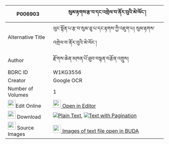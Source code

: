 |P006903|སུམ་རྟགས་རྩ་བ་དང་འགྲེལ་བ་ནོར་བུའི་མེ་ལོང་། 
| --- | --- 
|Alternative Title |ལུང་སྟོན་པ་རྩ་བ་སུམ་ཅུ་པ་དང་རྟགས་ཀྱི་འཇུག་པ། སུམ་རྟགས་འགྲེལ་བ་ནོར་བུའི་མེ་ལོང་།
|Author| རྫོགས་ཆེན་མཁན་པོ་ཐུབ་བསྟན་བརྩོན་འགྲུས།
|BDRC ID | W1KG3556
|Creator | Google OCR
|Number of Volumes| 1
|<img width="25" src="https://img.icons8.com/color/25/000000/edit-property.png">Edit Online| [<img width="25" src="https://avatars.githubusercontent.com/u/45091458?s=200&v=4"> Open in Editor](http://editor.openpecha.org/P006903)
|<img width="25" src="https://img.icons8.com/fluent/48/000000/download-2.png"/>  Download | [![](https://img.icons8.com/color/20/000000/txt.png)Plain Text](https://github.com/Openpecha/P006903/releases/download/v1/sum_tak_tsawa_dang_drelwa_norb_plain_P006903.zip), [![](https://img.icons8.com/color/20/000000/txt.png)Text with Pagination](https://github.com/Openpecha/P006903/releases/download/v1/sum_tak_tsawa_dang_drelwa_norb_pages_P006903.zip)
|<img width="25" src="https://img.icons8.com/plasticine/100/000000/pictures-folder.png"/>  Source Images | [<img width="25" src="https://library.bdrc.io/icons/BUDA-small.svg"> Images of text file open in BUDA](https://library.bdrc.io/show/bdr:W1KG3556)